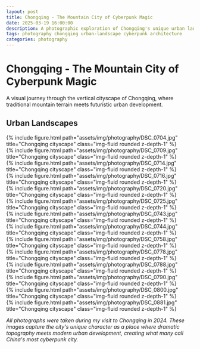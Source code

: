 ```yaml
---
layout: post
title: Chongqing - The Mountain City of Cyberpunk Magic
date: 2025-03-19 16:00:00
description: A photographic exploration of Chongqing's unique urban landscape.
tags: photography chongqing urban-landscape cyberpunk architecture
categories: photography
---
```


# Chongqing - The Mountain City of Cyberpunk Magic

A visual journey through the vertical cityscape of Chongqing, where traditional mountain terrain meets futuristic urban development.

## Urban Landscapes

<div class="row mt-3">
    <div class="col-sm mt-3 mt-md-0">
        {% include figure.html path="assets/img/photography/DSC_0704.jpg" title="Chongqing cityscape" class="img-fluid rounded z-depth-1" %}
    </div>
    <div class="col-sm mt-3 mt-md-0">
        {% include figure.html path="assets/img/photography/DSC_0709.jpg" title="Chongqing cityscape" class="img-fluid rounded z-depth-1" %}
    </div>
</div>

<div class="row mt-3">
    <div class="col-sm mt-3 mt-md-0">
        {% include figure.html path="assets/img/photography/DSC_0714.jpg" title="Chongqing cityscape" class="img-fluid rounded z-depth-1" %}
    </div>
    <div class="col-sm mt-3 mt-md-0">
        {% include figure.html path="assets/img/photography/DSC_0716.jpg" title="Chongqing cityscape" class="img-fluid rounded z-depth-1" %}
    </div>
</div>

<div class="row mt-3">
    <div class="col-sm mt-3 mt-md-0">
        {% include figure.html path="assets/img/photography/DSC_0720.jpg" title="Chongqing cityscape" class="img-fluid rounded z-depth-1" %}
    </div>
    <div class="col-sm mt-3 mt-md-0">
        {% include figure.html path="assets/img/photography/DSC_0725.jpg" title="Chongqing cityscape" class="img-fluid rounded z-depth-1" %}
    </div>
</div>

<div class="row mt-3">
    <div class="col-sm mt-3 mt-md-0">
        {% include figure.html path="assets/img/photography/DSC_0743.jpg" title="Chongqing cityscape" class="img-fluid rounded z-depth-1" %}
    </div>
    <div class="col-sm mt-3 mt-md-0">
        {% include figure.html path="assets/img/photography/DSC_0744.jpg" title="Chongqing cityscape" class="img-fluid rounded z-depth-1" %}
    </div>
</div>

<div class="row mt-3">
    <div class="col-sm mt-3 mt-md-0">
        {% include figure.html path="assets/img/photography/DSC_0758.jpg" title="Chongqing cityscape" class="img-fluid rounded z-depth-1" %}
    </div>
    <div class="col-sm mt-3 mt-md-0">
        {% include figure.html path="assets/img/photography/DSC_0778.jpg" title="Chongqing cityscape" class="img-fluid rounded z-depth-1" %}
    </div>
</div>

<div class="row mt-3">
    <div class="col-sm mt-3 mt-md-0">
        {% include figure.html path="assets/img/photography/DSC_0788.jpg" title="Chongqing cityscape" class="img-fluid rounded z-depth-1" %}
    </div>
    <div class="col-sm mt-3 mt-md-0">
        {% include figure.html path="assets/img/photography/DSC_0790.jpg" title="Chongqing cityscape" class="img-fluid rounded z-depth-1" %}
    </div>
</div>

<div class="row mt-3">
    <div class="col-sm mt-3 mt-md-0">
        {% include figure.html path="assets/img/photography/DSC_0800.jpg" title="Chongqing cityscape" class="img-fluid rounded z-depth-1" %}
    </div>
    <div class="col-sm mt-3 mt-md-0">
        {% include figure.html path="assets/img/photography/DSC_0881.jpg" title="Chongqing cityscape" class="img-fluid rounded z-depth-1" %}
    </div>
</div>

*All photographs were taken during my visit to Chongqing in 2024. These images capture the city's unique character as a place where dramatic topography meets modern urban development, creating what many call China's most cyberpunk city.*
